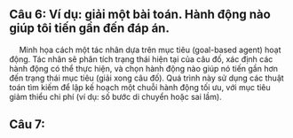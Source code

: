 ## Câu 6: Ví dụ: giải một bài toán. Hành động nào giúp tôi tiến gần đến đáp án.
  &emsp; Minh họa cách một tác nhân dựa trên mục tiêu (goal-based agent) hoạt động. Tác nhân sẽ phân tích trạng thái hiện tại của câu đố, xác định các hành động có thể thực hiện, và chọn hành động nào giúp nó tiến gần hơn đến trạng thái mục tiêu (giải xong câu đố). Quá trình này sử dụng các thuật toán tìm kiếm để lập kế hoạch một chuỗi hành động tối ưu, với mục tiêu giảm thiểu chi phí (ví dụ: số bước di chuyển hoặc sai lầm).

## Câu 7: 
